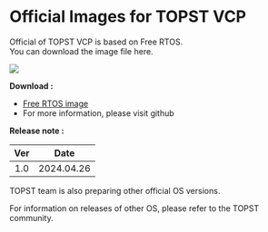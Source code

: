 # Official Images for TOPST VCP 

Official of TOPST VCP is based on Free RTOS.  
You can download the image file here.  

<img src="https://github.com/topst-development/Documentation/assets/161264431/626b98b5-dadf-4734-b70e-c25491916773">  

**Download :**  
-	[Free RTOS image](https://drive.google.com/file/d/1dptd30hq__tFXrF4GobiqJaFSWOSXe43/view?usp=drive_link)
-	For more information, please visit github

**Release note :**  

|Ver|   Date   |
|:-:|:--------:|
|1.0|2024.04.26|  

TOPST team is also preparing other official OS versions.  

For information on releases of other OS, please refer to the TOPST community.  
